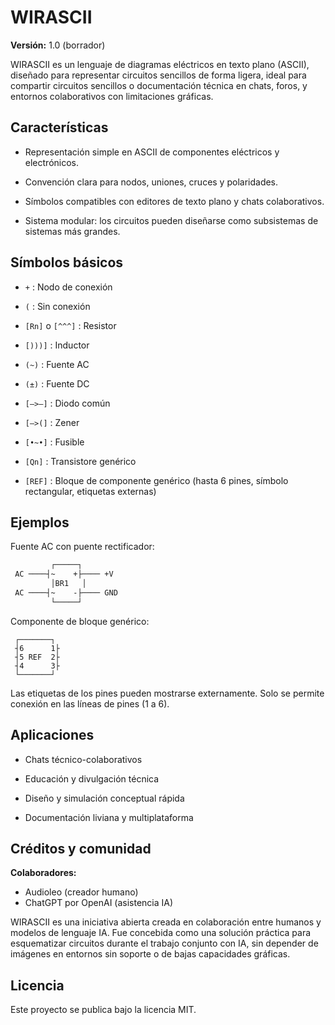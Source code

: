# WIRASCII
**Versión:** 1.0 (borrador)

WIRASCII es un lenguaje de diagramas eléctricos en texto plano (ASCII), diseñado para representar circuitos sencillos de forma ligera, ideal para compartir circuitos sencillos o documentación técnica en chats, foros, y entornos colaborativos con limitaciones gráficas.

## Características

- Representación simple en ASCII de componentes eléctricos y electrónicos.

- Convención clara para nodos, uniones, cruces y polaridades.

- Símbolos compatibles con editores de texto plano y chats colaborativos.

- Sistema modular: los circuitos pueden diseñarse como subsistemas de sistemas más grandes.


## Símbolos básicos

- `+` : Nodo de conexión

- `(` : Sin conexión

- `[Rn]` o `[^^^]` : Resistor

- `[)))]` : Inductor

- `(~)` : Fuente AC

- `(±)` : Fuente DC

- `[—>—]` : Diodo común

- `[—>(]` : Zener

- `[•~•]` : Fusible

- `[Qn]` : Transistore genérico

- `[REF]` : Bloque de componente genérico (hasta 6 pines, símbolo rectangular, etiquetas externas)

## Ejemplos

Fuente AC con puente rectificador:
```txt
         ┌─────┐
 AC ────┤~    +├──── +V
         │BR1   │
 AC ────┤~    -├──── GND
         └─────┘
```

Componente de bloque genérico:
```wrirascii
 ┌───────┐
 ┤6      1├
 ┤5 REF  2├
 ┤4      3├
 └───────┘
```
Las etiquetas de los pines pueden mostrarse externamente. Solo se permite conexión en las líneas de pines (1 a 6).

## Aplicaciones

- Chats técnico-colaborativos

- Educación y divulgación técnica

- Diseño y simulación conceptual rápida

- Documentación liviana y multiplataforma

## Créditos y comunidad
 
**Colaboradores:**
- Audioleo (creador humano)
- ChatGPT por OpenAI (asistencia IA)

WIRASCII es una iniciativa abierta creada en colaboración entre humanos y modelos de lenguaje IA. Fue concebida como una solución práctica para esquematizar circuitos durante el trabajo conjunto con IA, sin depender de imágenes en entornos sin soporte o de bajas capacidades gráficas.

## Licencia

Este proyecto se publica bajo la licencia MIT.
